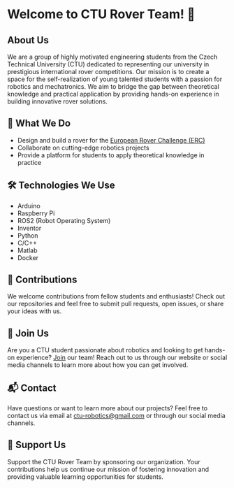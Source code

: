 # Welcome to CTU Rover Team! 🚀

## About Us
We are a group of highly motivated engineering students from the Czech Technical University (CTU) dedicated to representing our university in prestigious international rover competitions. Our mission is to create a space for the self-realization of young talented students with a passion for robotics and mechatronics. We aim to bridge the gap between theoretical knowledge and practical application by providing hands-on experience in building innovative rover solutions.

## 🌟 What We Do
- Design and build a rover for the [European Rover Challenge (ERC)](https://roverchallenge.eu/competitor-zone/?gad_source=1&gclid=CjwKCAiAi6uvBhADEiwAWiyRdoO2C_2pj06AMVQpyveaTIL6tsv4tTwNlUBgHuopx4FWQUm3W8wQBBoCKTMQAvD_BwE)
- Collaborate on cutting-edge robotics projects
- Provide a platform for students to apply theoretical knowledge in practice
  
## 🛠️ Technologies We Use
- Arduino
- Raspberry Pi
- ROS2 (Robot Operating System)
- Inventor
- Python
- C/C++
- Matlab
- Docker

## 📝 Contributions
We welcome contributions from fellow students and enthusiasts! Check out our repositories and feel free to submit pull requests, open issues, or share your ideas with us.

## 🤝 Join Us
Are you a CTU student passionate about robotics and looking to get hands-on experience? 
[Join](https://docs.google.com/forms/d/e/1FAIpQLSdDfbLtrZZvm7TWWIdU0UNftfVXoz_zWv8bz0zKtLsVB1tFbg/viewform) our team! 
Reach out to us through our website or social media channels to learn more about how you can get involved.

## 📬 Contact
Have questions or want to learn more about our projects? Feel free to contact us via email at ctu-robotics@gmail.com or through our social media channels.

## 🌟 Support Us
Support the CTU Rover Team by sponsoring our organization. Your contributions help us continue our mission of fostering innovation and providing valuable learning opportunities for students.
